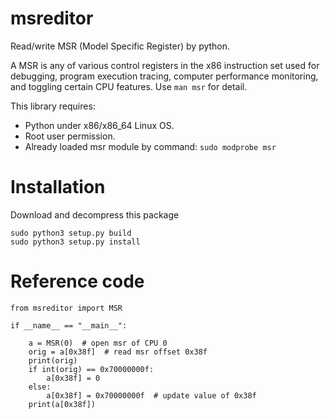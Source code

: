 # msreditor
Read/write MSR (Model Specific Register) by python.

A MSR is any of various control registers in the x86 instruction set used for debugging, program execution tracing, computer performance monitoring, and toggling certain CPU features. 
Use `man msr` for detail.

This library requires:
- Python under x86/x86_64 Linux OS.
- Root user permission.
- Already loaded msr module by command: `sudo modprobe msr` 

# Installation
Download and decompress this package
```
sudo python3 setup.py build
sudo python3 setup.py install
```

# Reference code
```
from msreditor import MSR

if __name__ == "__main__":

    a = MSR(0)  # open msr of CPU 0
    orig = a[0x38f]  # read msr offset 0x38f
    print(orig)
    if int(orig) == 0x70000000f:
        a[0x38f] = 0
    else:
        a[0x38f] = 0x70000000f  # update value of 0x38f
    print(a[0x38f])

```

